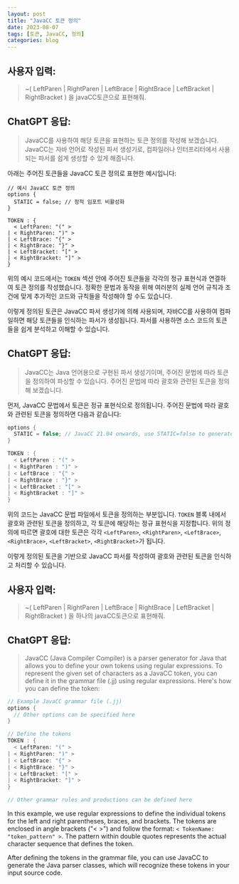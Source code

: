 ```yaml
---
layout: post
title: "JavaCC 토큰 정의"
date: 2023-08-07
tags: [토큰, JavaCC, 정의]
categories: blog
---
```


## 사용자 입력:
> ~(
		LeftParen
		| RightParen
		| LeftBrace
		| RightBrace
		| LeftBracket
		| RightBracket
	) 을 javaCC토큰으로 표현해줘.

## ChatGPT 응답:
> JavaCC를 사용하여 해당 토큰을 표현하는 토큰 정의를 작성해 보겠습니다. JavaCC는 자바 언어로 작성된 파서 생성기로, 컴파일러나 인터프리터에서 사용되는 파서를 쉽게 생성할 수 있게 해줍니다.

아래는 주어진 토큰들을 JavaCC 토큰 정의로 표현한 예시입니다:

```javacc
// 예시 JavaCC 토큰 정의
options {
  STATIC = false; // 정적 임포트 비활성화
}

TOKEN : {
  < LeftParen: "(" >
| < RightParen: ")" >
| < LeftBrace: "{" >
| < RightBrace: "}" >
| < LeftBracket: "[" >
| < RightBracket: "]" >
}
```

위의 예시 코드에서는 `TOKEN` 섹션 안에 주어진 토큰들을 각각의 정규 표현식과 연결하여 토큰 정의를 작성했습니다. 정확한 문법과 동작을 위해 여러분의 실제 언어 규칙과 조건에 맞게 추가적인 코드와 규칙들을 작성해야 할 수도 있습니다.

이렇게 정의된 토큰은 JavaCC 파서 생성기에 의해 사용되며, 자바CC를 사용하여 컴파일하면 해당 토큰들을 인식하는 파서가 생성됩니다. 파서를 사용하면 소스 코드의 토큰들을 쉽게 분석하고 이해할 수 있습니다.

## ChatGPT 응답:
> JavaCC는 Java 언어용으로 구현된 파서 생성기이며, 주어진 문법에 따라 토큰을 정의하여 파싱할 수 있습니다. 주어진 문법에 따라 괄호와 관련된 토큰을 정의해 보겠습니다.

먼저, JavaCC 문법에서 토큰은 정규 표현식으로 정의됩니다. 주어진 문법에 따라 괄호와 관련된 토큰을 정의하면 다음과 같습니다:

```java
options {
  STATIC = false; // JavaCC 21.04 onwards, use STATIC=false to generate non-static parser
}

TOKEN : {
  < LeftParen : "(" >
| < RightParen : ")" >
| < LeftBrace : "{" >
| < RightBrace : "}" >
| < LeftBracket : "[" >
| < RightBracket : "]" >
}
```

위의 코드는 JavaCC 문법 파일에서 토큰을 정의하는 부분입니다. `TOKEN` 블록 내에서 괄호와 관련된 토큰을 정의하고, 각 토큰에 해당하는 정규 표현식을 지정합니다. 위의 정의에 따르면 괄호에 대한 토큰은 각각 `<LeftParen>`, `<RightParen>`, `<LeftBrace>`, `<RightBrace>`, `<LeftBracket>`, `<RightBracket>`가 됩니다.

이렇게 정의된 토큰을 기반으로 JavaCC 파서를 작성하여 괄호와 관련된 토큰을 인식하고 처리할 수 있습니다.

## 사용자 입력:
> ~(
		LeftParen
		| RightParen
		| LeftBrace
		| RightBrace
		| LeftBracket
		| RightBracket
	) 을 하나의 javaCC토큰으로 표현해줘.

## ChatGPT 응답:
> JavaCC (Java Compiler Compiler) is a parser generator for Java that allows you to define your own tokens using regular expressions. To represent the given set of characters as a JavaCC token, you can define it in the grammar file (.jj) using regular expressions. Here's how you can define the token:

```java
// Example JavaCC grammar file (.jj)
options {
  // Other options can be specified here
}

// Define the tokens
TOKEN : {
  < LeftParen: "(" >
| < RightParen: ")" >
| < LeftBrace: "{" >
| < RightBrace: "}" >
| < LeftBracket: "[" >
| < RightBracket: "]" >
}

// Other grammar rules and productions can be defined here
```

In this example, we use regular expressions to define the individual tokens for the left and right parentheses, braces, and brackets. The tokens are enclosed in angle brackets ("< >") and follow the format: `< TokenName: "token_pattern" >`. The pattern within double quotes represents the actual character sequence that defines the token.

After defining the tokens in the grammar file, you can use JavaCC to generate the Java parser classes, which will recognize these tokens in your input source code.

